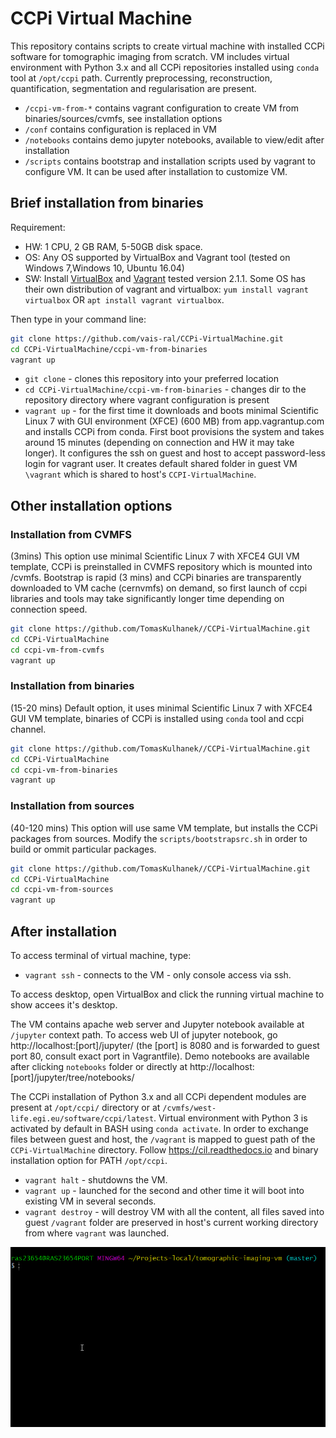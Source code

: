 # CCPi Virtual Machine
This repository contains scripts to create virtual machine with installed CCPi software for tomographic imaging from scratch. VM includes virtual environment with Python 3.x and all CCPi repositories installed using `conda` tool at `/opt/ccpi` path.
Currently preprocessing, reconstruction, quantification, segmentation and regularisation are present.
- `/ccpi-vm-from-*` contains vagrant configuration to create VM from binaries/sources/cvmfs, see installation options
-	`/conf` 	contains configuration is replaced in VM
- `/notebooks` contains demo jupyter notebooks, available to view/edit after installation
-	`/scripts` contains bootstrap and installation scripts used by vagrant to configure VM. It can be used after installation to customize VM.

## Brief installation from binaries
 
Requirement: 
- HW: 1 CPU, 2 GB RAM, 5-50GB disk space.
- OS: Any OS supported by VirtualBox and Vagrant tool (tested on Windows 7,Windows 10, Ubuntu 16.04)
- SW: Install [VirtualBox](https://www.virtualbox.org/wiki/Downloads) and [Vagrant](https://www.vagrantup.com/downloads.html) tested version 2.1.1. Some OS has their own distribution of vagrant and virtualbox: `yum install vagrant virtualbox` OR `apt install vagrant virtualbox`.

Then type in your command line:

```bash
git clone https://github.com/vais-ral/CCPi-VirtualMachine.git
cd CCPi-VirtualMachine/ccpi-vm-from-binaries
vagrant up
```
- `git clone` - clones this repository into your preferred location 
- `cd CCPi-VirtualMachine/ccpi-vm-from-binaries` - changes dir to the repository directory where vagrant configuration is present
- `vagrant up` - for the first time it downloads and boots minimal Scientific Linux 7 with GUI environment (XFCE) (600 MB) from app.vagrantup.com and installs CCPi from conda. First boot provisions the system and takes around 15 minutes (depending on connection and HW it may take longer). It configures the ssh on guest and host to accept password-less login for vagrant user. It creates default shared folder in guest VM `\vagrant` which is shared to host's `CCPI-VirtualMachine`. 

## Other installation options

### Installation from CVMFS
(3mins)
This option use minimal Scientific Linux 7 with XFCE4 GUI VM template, CCPi is preinstalled in CVMFS repository which is mounted into /cvmfs. Bootstrap is rapid (3 mins) and CCPi binaries are transparently downloaded to VM cache (cernvmfs) on demand, so first launch of ccpi libraries and tools may take significantly longer time depending on connection speed.

```bash
git clone https://github.com/TomasKulhanek//CCPi-VirtualMachine.git
cd CCPi-VirtualMachine
cd ccpi-vm-from-cvmfs
vagrant up
```

### Installation from binaries
(15-20 mins)
Default option, it uses minimal Scientific Linux 7 with XFCE4 GUI VM template, binaries of CCPi is installed using `conda` tool and ccpi channel.

```bash
git clone https://github.com/TomasKulhanek//CCPi-VirtualMachine.git
cd CCPi-VirtualMachine
cd ccpi-vm-from-binaries
vagrant up
```

### Installation from sources
(40-120 mins)
This option will use same VM template, but installs the CCPi packages from sources. Modify the `scripts/bootstrapsrc.sh` in order to build or ommit particular packages.
```bash
git clone https://github.com/TomasKulhanek//CCPi-VirtualMachine.git
cd CCPi-VirtualMachine
cd ccpi-vm-from-sources
vagrant up
```

## After installation
To access terminal of virtual machine, type:
- `vagrant ssh` - connects to the VM - only console access via ssh.

To access desktop, open VirtualBox and click the running virtual machine to show accees it's desktop.

The VM contains apache web server and Jupyter notebook available at `/jupyter` context path.
To access web UI of jupyter notebook, go http://localhost:[port]/jupyter/ (the [port] is 8080 and is forwarded to guest port 80, consult exact port in Vagrantfile). Demo notebooks are available after clicking `notebooks` folder or directly at http://localhost:[port]/jupyter/tree/notebooks/

The CCPi installation of Python 3.x and all CCPi dependent modules are present at `/opt/ccpi/` directory or at `/cvmfs/west-life.egi.eu/software/ccpi/latest`. Virtual environment with Python 3 is activated by default in BASH using `conda activate`. In order to exchange files between guest and host, the `/vagrant` is mapped to guest path of the `CCPi-VirtualMachine` directory. 
Follow https://cil.readthedocs.io and binary installation option for PATH `/opt/ccpi`.

- `vagrant halt` - shutdowns the VM.
- `vagrant up` - launched for the second and other time it will boot into existing VM in several seconds.
- `vagrant destroy` - will destroy VM with all the content, all files saved into guest `/vagrant` folder are preserved in host's current working directory from where `vagrant` was launched.

![Vagrant up screenshot](/vagrantupscreen.gif)
